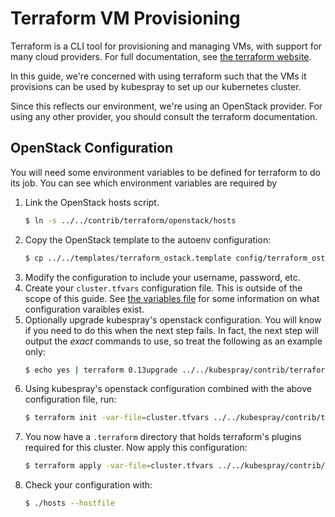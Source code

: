 Terraform VM Provisioning
=========================

Terraform is a CLI tool for provisioning and managing VMs, with support
for many cloud providers. For full documentation, see
[the terraform website](https://www.terraform.io/).

In this guide, we're concerned with using terraform such that the VMs
it provisions can be used by kubespray to set up our kubernetes cluster.

Since this reflects our environment, we're using an OpenStack provider.
For using any other provider, you should consult the terraform documentation.

OpenStack Configuration
-----------------------

You will need some environment variables to be defined for terraform to do
its job. You can see which environment variables are required by

1. Link the OpenStack hosts script.
   ```bash
   $ ln -s ../../contrib/terraform/openstack/hosts
   ```
1. Copy the OpenStack template to the autoenv configuration:
   ```bash
   $ cp ../../templates/terraform_ostack.template config/terraform_ostack.sh
   ```
1. Modify the configuration to include your username, password, etc.
1. Create your `cluster.tfvars` configuration file. This is outside of the scope
   of this guide. See [the variables file](kubespray/contrib/terraform/openstack/variables.tf)
   for some information on what configuration varaibles exist.
1. Optionally upgrade kubespray's openstack configuration. You will know if
   you need to do this when the next step fails. In fact, the next step will
   output the *exact* commands to use, so treat the following as an example
   only:
   ```bash
   $ echo yes | terraform 0.13upgrade ../../kubespray/contrib/terraform/openstack
   ```
1. Using kubespray's openstack configuration combined with the above
   configuration file, run:
   ```bash
   $ terraform init -var-file=cluster.tfvars ../../kubespray/contrib/terraform/openstack
   ```
1. You now have a `.terraform` directory that holds terraform's plugins required
   for this cluster. Now apply this configuration:
   ```bash
   $ terraform apply -var-file=cluster.tfvars ../../kubespray/contrib/terraform/openstack
   ```
1. Check your configuration with:
   ```bash
   $ ./hosts --hostfile
   ```
